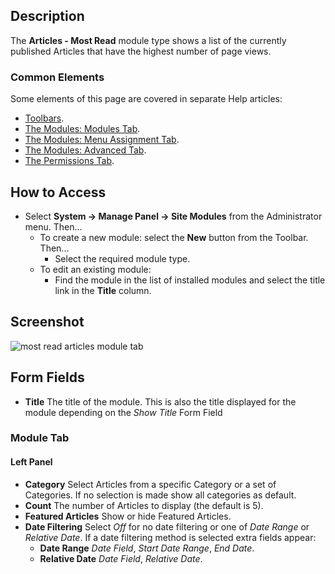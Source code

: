 <!-- Filename: Help4.x:Site_Modules:_Articles_-_Most_Read / Display title: Modules: Articles - Most Read -->

## Description

The **Articles - Most Read** module type shows a list of the currently
published Articles that have the highest number of page views.

### Common Elements

Some elements of this page are covered in separate Help articles:

* [Toolbars](jdocmanual?article=help/common-elements/toolbars).
* [The Modules: Modules Tab](jdocmanual?article=help/modules/modules-module-tab).
* [The Modules: Menu Assignment Tab](jdocmanual?article=help/modules/modules-menu-assignment-tab).
* [The Modules: Advanced Tab](jdocmanual?article=help/modules/modules-advanced-tab).
* [The Permissions Tab](jdocmanual?article=help/common-elements/edit-permissions).

## How to Access

- Select **System → Manage Panel → Site Modules** from the
  Administrator menu. Then...
  - To create a new module: select the **New** button from the Toolbar.
    Then...
    - Select the required module type.
  - To edit an existing module:
    - Find the module in the list of installed modules and select the
      title link in the **Title** column.

## Screenshot

![most read articles module tab](../../../en/images/modules-site/modules-articles-most-read-module-tab.png)

## Form Fields

- **Title** The title of the module. This is also the title displayed
  for the module depending on the *Show Title* Form Field

### Module Tab

#### Left Panel

- **Category** Select Articles from a specific Category or a set of
  Categories. If no selection is made show all categories as default.
- **Count** The number of Articles to display (the default is 5).
- **Featured Articles**  Show or hide Featured Articles.
- **Date Filtering** Select *Off* for no date filtering or one of *Date Range*
  or *Relative Date*. If a date filtering method is selected extra fields
  appear:
  - **Date Range** *Date Field*, *Start Date Range*, *End Date*.
  - **Relative Date** *Date Field*, *Relative Date*.
